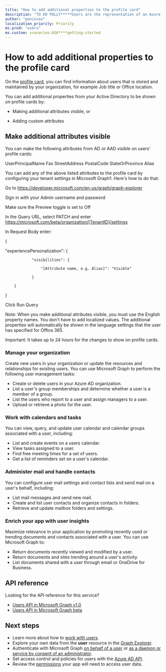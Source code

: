 ```yaml
---
title: "How to add additional properties to the profile card"
description: "TO DO POLLY*****Users are the representation of an Azure Active Directory (Azure AD) work or school user account or a Microsoft account in Microsoft Graph. The **user** resource in Microsoft Graph is a hub from which you can access the relationships and resources that are relevant to your users."
author: "ponincev"
localization_priority: Priority
ms.prod: "users"
ms.custom: scenarios:ASK****getting-started
---
```


# How to add additional properties to the profile card

On the [profile card](https://support.office.com/article/profile-cards-in-office-365-e80f931f-5fc4-4a59-ba6e-c1e35a85b501), you can find information about users that is stored and maintained by your organization, for example Job title or Office location.  

You can add additional properties from your Active Directory to be shown on profile cards by:

- Making additional attributes visible, or

- Adding custom attributes

## Make additional attributes visible

You can make the following attributes from AD or AAD visible on users' profile cards:

UserPrincipalName
Fax
StreetAddress
PostalCode
StateOrProvince
Alias

You can add any of the above listed attributes to the profile card by configuring your tenant settings in Microsoft Graph1. Here's how to do that:

Go to https://developer.microsoft.com/en-us/graph/graph-explorer 

Sign in with your Admin username and password 

Make sure the Preview toggle is set to Off 

In the Query URL, select PATCH and enter https://microsoft.com/beta/organization/[TenantID]/settings 

In Request Body enter: 

{ 

"experiencePersonalization": { 

                "visibilities": { 

                    "[Attribute name, e.g. Alias]": "Visible" 

                } 

        } 

}  

Click Run Query 

Note: When you make additional attributes visible, you must use the English property names. You don't have to add localized values. The additional properties will automatically be shown in the language settings that the user has specified for Office 365. 

Important: It takes up to 24 hours for the changes to show on profile cards. 

 
### Manage your organization

Create new users in your organization or update the resources and relationships for existing users. You can use Microsoft Graph to perform the following user management tasks: 

- Create or delete users in your Azure AD organization.
- List a user's group memberships and determine whether a user is a member of a group.
- List the users who report to a user and assign managers to a user.
- Upload or retrieve a photo for the user.

### Work with calendars and tasks

You can view, query, and update user calendar and calendar groups associated with a user, including:

- List and create events on a users calendar.
- View tasks assigned to a user.
- Find free meeting times for a set of users.
- Get a list of reminders set on a user's calendar.

### Administer mail and handle contacts

You can configure user mail settings and contact lists and send mail on a user's behalf, including:

- List mail messages and send new mail.
- Create and list user contacts and organize contacts in folders.
- Retrieve and update mailbox folders and settings.

### Enrich your app with user insights

Maximize relevance in your application by promoting recently used or trending documents and contacts associated with a user. You can use Microsoft Graph to:

- Return documents recently viewed and modified by a user.
- Return documents and sites trending around a user's activity.
- List documents shared with a user through email or OneDrive for Business.

## API reference
Looking for the API reference for this service?

- [Users API in Microsoft Graph v1.0](/graph/api/resources/users?view=graph-rest-1.0)
- [Users API in Microsoft Graph beta](/graph/api/resources/users?view=graph-rest-beta)

## Next steps

- Learn more about how to [work with users](/graph/api/resources/users?view=graph-rest-1.0).
- Explore your own data from the **user** resource in the [Graph Explorer](https://developer.microsoft.com/graph/graph-explorer).
- Authenticate with Microsoft Graph [on behalf of a user](auth-v2-user.md) or [as a daemon or service by consent of an administrator](auth-v2-service.md).
- Set access control and policies for users with the [Azure AD API](/graph/api/resources/azure-ad-overview?view=graph-rest-1.0).
- Review the [permissions](permissions-reference.md) your app will need to access user data. 
<!-- This isn't really a next step; let's remove to keep the list of links concise.>
- Stay up to date with Microsoft Graph [changelog](changelog.md).
-->
